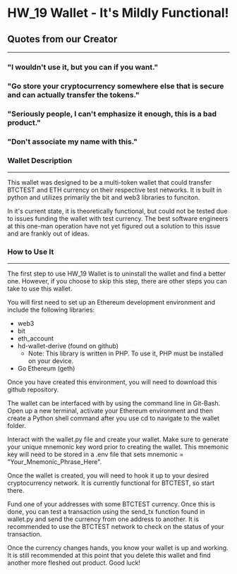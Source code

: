 # HW_19 Wallet - It's Mildly Functional!


## Quotes from our Creator
---
### "I wouldn't use it, but you can if you want."
### "Go store your cryptocurrency somewhere else that is secure and can actually transfer the tokens."
### "Seriously people, I can't emphasize it enough, this is a bad product."
### "Don't associate my name with this."


### Wallet Description
---
This wallet was designed to be a multi-token wallet that could transfer BTCTEST and ETH currency on their respective test networks. It is built in python and utilizes primarily the bit and web3 libraries to funciton. 

In it's current state, it is theoretically functional, but could not be tested due to issues funding the wallet with test currency. The best software engineers at this one-man operation have not yet figured out a solution to this issue and are frankly out of ideas.


### How to Use It
---
The first step to use HW_19 Wallet is to uninstall the wallet and find a better one.  However, if you choose to skip this step, there are other steps you can take to use this wallet.

You will first need to set up an Ethereum development environment and include the following libraries:
* web3
* bit
* eth_account
* hd-wallet-derive (found on github)
    * Note: This library is written in PHP. To use it, PHP must be installed on your device.
* Go Ethereum (geth)

Once you have created this environment, you will need to download this github repository.  

The wallet can be interfaced with by using the command line in Git-Bash. Open up a new terminal, activate your Ethereum environment and then create a Python shell command after you use cd to navigate to the wallet folder. 

Interact with the wallet.py file and create your wallet. Make sure to generate your unique mnemonic key word prior to creating the wallet. This mnemonic key will need to be stored in a .env file that sets mnemonic = "Your_Mnemonic_Phrase_Here".

Once the wallet is created, you will need to hook it up to your desired cryptocurrency network.  It is currently functional for BTCTEST, so start there.

Fund one of your addresses with some BTCTEST currency.  Once this is done, you can test a transaction using the send_tx function found in wallet.py and send the currency from one address to another.  It is recommended to use the BTCTEST network to check on the status of your transaction. 

Once the currency changes hands, you know your wallet is up and working. It is still recommended at this point that you delete this wallet and find another more fleshed out product.  Good luck!